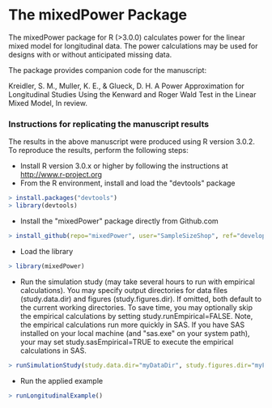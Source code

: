 The mixedPower Package
=========================

The mixedPower package for R (>3.0.0) calculates power for the 
linear mixed model for longitudinal data. The power calculations
may be used for designs with or without anticipated missing data.  

The package provides companion code for the manuscript:

Kreidler, S. M., Muller, K. E., & Glueck, D. H. 
A Power Approximation for Longitudinal Studies Using the 
Kenward and Roger Wald Test in the Linear Mixed Model, In review.

### Instructions for replicating the manuscript results 

The results in the above manuscript were produced using R version 3.0.2. To reproduce the results,
perform the following steps:

* Install R version 3.0.x or higher by following the instructions at http://www.r-project.org
* From the R environment, install and load the "devtools" package
```R
> install.packages("devtools")
> library(devtools)
```
* Install the "mixedPower" package directly from Github.com
```R
> install_github(repo="mixedPower", user="SampleSizeShop", ref="develop")
```
* Load the library
```R
> library(mixedPower)
```
* Run the simulation study (may take several hours to run with empirical calculations). You may specify output directories for data files (study.data.dir) and figures (study.figures.dir). If omitted, both default to the current working directories. To save time, you may optionally skip the empirical calculations by setting study.runEmpirical=FALSE. Note, the empirical calculations run more quickly in SAS.  If you have SAS installed on 
your local machine (and "sas.exe" on your system path), your may set study.sasEmpirical=TRUE to execute the
empirical calculations in SAS.
```R
> runSimulationStudy(study.data.dir="myDataDir", study.figures.dir="myFiguresDir", study.runEmpirical=TRUE)
```
* Run the applied example
```R
> runLongitudinalExample()
```

